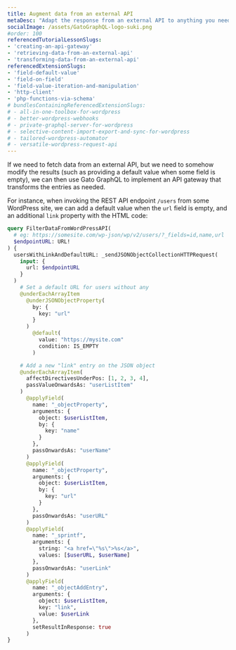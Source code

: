 ```yaml
---
title: Augment data from an external API
metaDesc: "Adapt the response from an external API to anything you need it to be"
socialImage: /assets/GatoGraphQL-logo-suki.png
#order: 100
referencedTutorialLessonSlugs:
- 'creating-an-api-gateway'
- 'retrieving-data-from-an-external-api'
- 'transforming-data-from-an-external-api'
referencedExtensionSlugs:
- 'field-default-value'
- 'field-on-field'
- 'field-value-iteration-and-manipulation'
- 'http-client'
- 'php-functions-via-schema'
# bundlesContainingReferencedExtensionSlugs:
# - all-in-one-toolbox-for-wordpress
# - better-wordpress-webhooks
# - private-graphql-server-for-wordpress
# - selective-content-import-export-and-sync-for-wordpress
# - tailored-wordpress-automator
# - versatile-wordpress-request-api
---
```


If we need to fetch data from an external API, but we need to somehow modify the results (such as providing a default value when some field is empty), we can then use Gato GraphQL to implement an API gateway that transforms the entries as needed.

For instance, when invoking the REST API endpoint `/users` from some WordPress site, we can add a default value when the `url` field is empty, and an additional `link` property with the HTML code:

```graphql
query FilterDataFromWordPressAPI(
  # eg: https://somesite.com/wp-json/wp/v2/users/?_fields=id,name,url
  $endpointURL: URL!
) {
  usersWithLinkAndDefaultURL: _sendJSONObjectCollectionHTTPRequest(
    input: {
      url: $endpointURL
    }
  )
    # Set a default URL for users without any
    @underEachArrayItem
      @underJSONObjectProperty(
        by: {
          key: "url"
        }
      )
        @default(
          value: "https://mysite.com"
          condition: IS_EMPTY
        )

    # Add a new "link" entry on the JSON object
    @underEachArrayItem(
      affectDirectivesUnderPos: [1, 2, 3, 4],
      passValueOnwardsAs: "userListItem"
    )
      @applyField(
        name: "_objectProperty",
        arguments: {
          object: $userListItem,
          by: {
            key: "name"
          }
        },
        passOnwardsAs: "userName"
      )
      @applyField(
        name: "_objectProperty",
        arguments: {
          object: $userListItem,
          by: {
            key: "url"
          }
        },
        passOnwardsAs: "userURL"
      )
      @applyField(
        name: "_sprintf",
        arguments: {
          string: "<a href=\"%s\">%s</a>",
          values: [$userURL, $userName]
        },
        passOnwardsAs: "userLink"
      )
      @applyField(
        name: "_objectAddEntry",
        arguments: {
          object: $userListItem,
          key: "link",
          value: $userLink
        },
        setResultInResponse: true
      )
}
```
